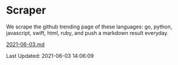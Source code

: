 # Scraper

We scrape the github trending page of these languages: go, python, javascript, swift, html, ruby, and push a markdown result everyday.

[2021-06-03.md](https://github.com/henson/Scraper/blob/master/2021-06-03.md)

Last Updated: 2021-06-03 14:06:09
